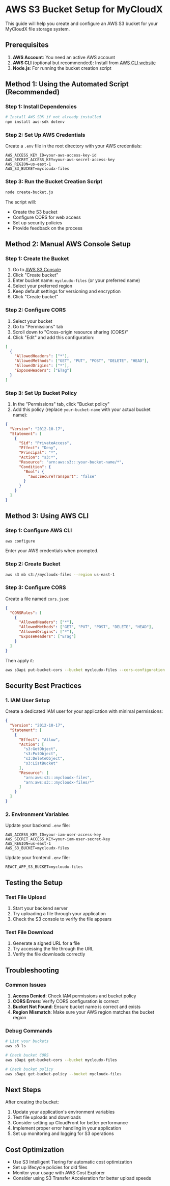 # AWS S3 Bucket Setup for MyCloudX

This guide will help you create and configure an AWS S3 bucket for your MyCloudX file storage system.

## Prerequisites

1. **AWS Account**: You need an active AWS account
2. **AWS CLI** (optional but recommended): Install from [AWS CLI website](https://aws.amazon.com/cli/)
3. **Node.js**: For running the bucket creation script

## Method 1: Using the Automated Script (Recommended)

### Step 1: Install Dependencies

```bash
# Install AWS SDK if not already installed
npm install aws-sdk dotenv
```

### Step 2: Set Up AWS Credentials

Create a `.env` file in the root directory with your AWS credentials:

```env
AWS_ACCESS_KEY_ID=your-aws-access-key-id
AWS_SECRET_ACCESS_KEY=your-aws-secret-access-key
AWS_REGION=us-east-1
AWS_S3_BUCKET=mycloudx-files
```

### Step 3: Run the Bucket Creation Script

```bash
node create-bucket.js
```

The script will:

- Create the S3 bucket
- Configure CORS for web access
- Set up security policies
- Provide feedback on the process

## Method 2: Manual AWS Console Setup

### Step 1: Create the Bucket

1. Go to [AWS S3 Console](https://console.aws.amazon.com/s3/)
2. Click "Create bucket"
3. Enter bucket name: `mycloudx-files` (or your preferred name)
4. Select your preferred region
5. Keep default settings for versioning and encryption
6. Click "Create bucket"

### Step 2: Configure CORS

1. Select your bucket
2. Go to "Permissions" tab
3. Scroll down to "Cross-origin resource sharing (CORS)"
4. Click "Edit" and add this configuration:

```json
[
  {
    "AllowedHeaders": ["*"],
    "AllowedMethods": ["GET", "PUT", "POST", "DELETE", "HEAD"],
    "AllowedOrigins": ["*"],
    "ExposeHeaders": ["ETag"]
  }
]
```

### Step 3: Set Up Bucket Policy

1. In the "Permissions" tab, click "Bucket policy"
2. Add this policy (replace `your-bucket-name` with your actual bucket name):

```json
{
  "Version": "2012-10-17",
  "Statement": [
    {
      "Sid": "PrivateAccess",
      "Effect": "Deny",
      "Principal": "*",
      "Action": "s3:*",
      "Resource": "arn:aws:s3:::your-bucket-name/*",
      "Condition": {
        "Bool": {
          "aws:SecureTransport": "false"
        }
      }
    }
  ]
}
```

## Method 3: Using AWS CLI

### Step 1: Configure AWS CLI

```bash
aws configure
```

Enter your AWS credentials when prompted.

### Step 2: Create Bucket

```bash
aws s3 mb s3://mycloudx-files --region us-east-1
```

### Step 3: Configure CORS

Create a file named `cors.json`:

```json
{
  "CORSRules": [
    {
      "AllowedHeaders": ["*"],
      "AllowedMethods": ["GET", "PUT", "POST", "DELETE", "HEAD"],
      "AllowedOrigins": ["*"],
      "ExposeHeaders": ["ETag"]
    }
  ]
}
```

Then apply it:

```bash
aws s3api put-bucket-cors --bucket mycloudx-files --cors-configuration file://cors.json
```

## Security Best Practices

### 1. IAM User Setup

Create a dedicated IAM user for your application with minimal permissions:

```json
{
  "Version": "2012-10-17",
  "Statement": [
    {
      "Effect": "Allow",
      "Action": [
        "s3:GetObject",
        "s3:PutObject",
        "s3:DeleteObject",
        "s3:ListBucket"
      ],
      "Resource": [
        "arn:aws:s3:::mycloudx-files",
        "arn:aws:s3:::mycloudx-files/*"
      ]
    }
  ]
}
```

### 2. Environment Variables

Update your backend `.env` file:

```env
AWS_ACCESS_KEY_ID=your-iam-user-access-key
AWS_SECRET_ACCESS_KEY=your-iam-user-secret-key
AWS_REGION=us-east-1
AWS_S3_BUCKET=mycloudx-files
```

Update your frontend `.env` file:

```env
REACT_APP_S3_BUCKET=mycloudx-files
```

## Testing the Setup

### Test File Upload

1. Start your backend server
2. Try uploading a file through your application
3. Check the S3 console to verify the file appears

### Test File Download

1. Generate a signed URL for a file
2. Try accessing the file through the URL
3. Verify the file downloads correctly

## Troubleshooting

### Common Issues

1. **Access Denied**: Check IAM permissions and bucket policy
2. **CORS Errors**: Verify CORS configuration is correct
3. **Bucket Not Found**: Ensure bucket name is correct and exists
4. **Region Mismatch**: Make sure your AWS region matches the bucket region

### Debug Commands

```bash
# List your buckets
aws s3 ls

# Check bucket CORS
aws s3api get-bucket-cors --bucket mycloudx-files

# Check bucket policy
aws s3api get-bucket-policy --bucket mycloudx-files
```

## Next Steps

After creating the bucket:

1. Update your application's environment variables
2. Test file uploads and downloads
3. Consider setting up CloudFront for better performance
4. Implement proper error handling in your application
5. Set up monitoring and logging for S3 operations

## Cost Optimization

- Use S3 Intelligent Tiering for automatic cost optimization
- Set up lifecycle policies for old files
- Monitor your usage with AWS Cost Explorer
- Consider using S3 Transfer Acceleration for better upload speeds

